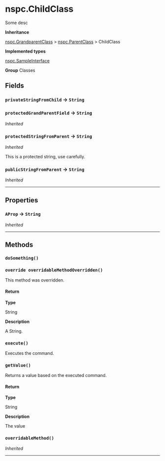# nspc.ChildClass

Some desc


**Inheritance**

[nspc.GrandparentClass](types/Misc-Group/nspc.GrandparentClass.md)
 &gt; 
[nspc.ParentClass](types/Misc-Group/nspc.ParentClass.md)
 &gt; 
ChildClass


**Implemented types**

[nspc.SampleInterface](types/Sample-Interfaces/nspc.SampleInterface.md)


**Group** Classes

## Fields

### `privateStringFromChild` → `String`


### `protectedGrandParentField` → `String`

*Inherited*

### `protectedStringFromParent` → `String`

*Inherited*

This is a protected string, use carefully.

### `publicStringFromParent` → `String`

*Inherited*

---
## Properties

### `AProp` → `String`

*Inherited*

---
## Methods
### `doSomething()`
### `override overridableMethodOverridden()`

This method was overridden.

#### Return

**Type**

String

**Description**

A String.

### `execute()`

Executes the command.

### `getValue()`

Returns a value based on the executed command.

#### Return

**Type**

String

**Description**

The value

### `overridableMethod()`

*Inherited*

---
